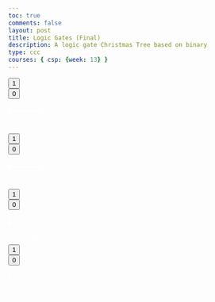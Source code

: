 ```yaml
---
toc: true
comments: false
layout: post
title: Logic Gates (Final)
description: A logic gate Christmas Tree based on binary
type: ccc
courses: { csp: {week: 13} }
---
```

<html lang="en">
<!--Aditi>

<head>
    <meta charset="UTF-8">
    <meta name="viewport" content="width=device-width, initial-scale=1.0">
    <!--scales the code to the dimensions of the computer-->
</head>

<body>
    <!-- Main content container -->
    <div class="container">
        <!-- AND Gate -->
        <div class="gate-container">
            <!-- Button 1 for AND gate -->
            <div class="button-container">
                <button id="andButton1" class="button" onclick="toggleButton('and', 1)">1</button>
                <!--andButton1 provides a unique identifier for this button that helps connect it to other funcitons, like the dots and the color changing icons-->
            </div>
            <!-- Button 2 for AND gate -->
            <div class="button-container">
                <button id="andButton2" class="button" onclick="toggleButton('and', 2)">0</button>
            </div>
            <!-- SVG representation of AND gate -->
            <svg width="150" height="70"> <text x="35" y="60" font-size="12" fill="white">AND</text> <line x1="0" y1="25" x2="50" y2="25" stroke="white" stroke-width="2" /> <line x1="70" y1="15" x2="70" y2="35" stroke="white" stroke-width="2" /> <line x1="50" y1="25" x2="70" y2="25" stroke="white" stroke-width="2" /> <circle id="andGateOutput" cx="0" cy="25" r="5" fill="white" stroke="white" stroke-width="2" />
</svg>
            <!-- Output icon for AND gate -->
            <div class="button-container">
                <i id="andOutputIcon" class="fas fa-lightbulb output-icon and-bulb"></i>
            </div>
            <!-- Dot for AND gate light -->
            <div class="dot" id="dotAnd" style="top: 70px; left: 25px;" onclick="changeDotColor('dotAnd')"></div>
        </div>

<!-- OR Gate -->
<div class="gate-container">
            <!-- Button 1 for OR gate -->
            <div class="button-container">
                <button id="orButton1" class="button" onclick="toggleButton('or', 1)">1</button>
            </div>
            <!-- Button 2 for OR gate -->
            <div class="button-container">
                <button id="orButton2" class="button" onclick="toggleButton('or', 2)">0</button>
            </div>
            <!-- SVG representation of OR gate -->
            <svg width="150" height="70"> <text x="35" y="60" font-size="12" fill="white">OR</text><line x1="0" y1="25" x2="50" y2="25" stroke="white" stroke-width="2" /><line x1="70" y1="15" x2="70" y2="35" stroke="white" stroke-width="2" /><line x1="50" y1="25" x2="70" y2="25" stroke="white" stroke-width="2" /><circle id="orGateOutput" cx="0" cy="25" r="5" fill="white" stroke="white" stroke-width="2" />
</svg>
            <!-- Output icon for OR gate -->
            <div class="button-container">
                <i id="orOutputIcon" class="fas fa-lightbulb output-icon or-bulb"></i>
            </div>
            <!-- Dot for OR gate light -->
            <div class="dot" id="dotOr" style="top: 70px; left: 95px;" onclick="changeDotColor('dotOr')"></div>
        </div>

<!-- NOR Gate -->
<div class="gate-container">
            <!-- Button 1 for NOR gate -->
            <div class="button-container">
                <button id="norButton1" class="button" onclick="toggleButton('nor', 1)">1</button>
            </div>
            <!-- Button 2 for NOR gate -->
            <div class="button-container">
                <button id="norButton2" class="button" onclick="toggleButton('nor', 2)">0</button>
            </div>
            <!-- SVG representation of NOR gate -->
            <svg width="150" height="70"><text x="35" y="60" font-size="12" fill="white">NOR</text><circle id="norGateOutput" cx="0" cy="25" r="5" fill="white" stroke="white" stroke-width="2" />
</svg>
            <!-- Output icon for NOR gate -->
            <div class="button-container">
                <i id="norOutputIcon" class="fas fa-lightbulb output-icon nor-bulb"></i>
            </div>
            <!-- Dot for NOR gate light -->
            <div class="dot" id="dotNor" style="top: 70px; left: 170px;" onclick="changeDotColor('dotNor')"></div>
        </div>

<!-- XOR Gate -->
<div class="gate-container">
            <!-- Button 1 for XOR gate -->
            <div class="button-container">
                <button id="xorButton1" class="button" onclick="toggleButton('xor', 1)">1</button>
            </div>
            <!-- Button 2 for XOR gate -->
            <div class="button-container">
                <button id="xorButton2" class="button" onclick="toggleButton('xor', 2)">0</button>
            </div>
            <!-- SVG representation of XOR gate -->
            <svg width="150" height="70"> <text x="35" y="60" font-size="12" fill="white">XOR</text> <circle id="xorGateOutput" cx="0" cy="25" r="5" fill="white" stroke="white" stroke-width="2" /> </svg>
            <!-- Output icon for XOR gate -->
            <div class="button-container">
                <i id="xorOutputIcon" class="fas fa-lightbulb output-icon xor-bulb"></i>
            </div>
            <!-- Dot for XOR gate light -->
            <div class="dot" id="dotXor" style="top: 70px; left: 245px;" onclick="changeDotColor('dotXor')"></div>
        </div>
<!-- Eshika -->
 <!-- Tree -->
<div class="tree">
            <div class="trunk"></div>
        </div>
    </div>

 <!-- Font Awesome (icons) (the lights) -->
<link rel="stylesheet" href="https://cdnjs.cloudflare.com/ajax/libs/font-awesome/6.0.0/css/all.min.css"
        integrity="sha384-9a2a2PZMZJ4fuXRiK7ujL3IOIRcm6SjFayZBS1G3uMMLr5Z/2q5U1dd2Yiz5Mlks"
        crossorigin="anonymous">

<!-- JavaScript for gate logic -->
<script>
        // Gate state variables
        let andGateState = [true, false];
        let orGateState = [true, false];
        let norGateState = [true, false];
        let xorGateState = [true, false];

        // Toggle button state and update gate logic
function toggleButton(gate, button) {
    const index = button - 1; // Adjust index
    const buttonElement = document.getElementById(`${gate}Button${button}`);
    
    // Toggle button value between 1 and 0
    buttonElement.textContent = buttonElement.textContent === '1' ? '0' : '1';

    // Update gate logic based on the new button value
    switch (gate) {
        case 'and':
            andGateState[index] = buttonElement.textContent === '1';
            updateAndGate();
            break;
        case 'or':
            orGateState[index] = buttonElement.textContent === '1';
            updateOrGate();
            break;
        case 'nor':
            norGateState[index] = buttonElement.textContent === '1';
            updateNorGate();
            break;
        case 'xor':
            xorGateState[index] = buttonElement.textContent === '1';
            updateXorGate();
            break;
    }
}

        // Update AND gate logic and display
        function updateAndGate() {
            const output = andGateState[0] && andGateState[1];
            document.getElementById('andGateOutput').setAttribute('fill', output ? 'red' : 'white');
            document.getElementById('andOutputIcon').classList.toggle('and-bulb', output);
            document.getElementById('dotAnd').style.backgroundColor = output ? 'red' : 'white';
        }

        // Update OR gate logic and display
        function updateOrGate() {
            const output = orGateState[0] || orGateState[1];
            document.getElementById('orGateOutput').setAttribute('fill', output ? 'orange' : 'white');
            document.getElementById('orOutputIcon').classList.toggle('or-bulb', output);
            document.getElementById('dotOr').style.backgroundColor = output ? 'orange' : 'white';
        }

        // Update NOR gate logic and display
        function updateNorGate() {
            const output = !(norGateState[0] || norGateState[1]);
            document.getElementById('norGateOutput').setAttribute('fill', output ? 'blue' : 'white');
            document.getElementById('norOutputIcon').classList.toggle('nor-bulb', output);
            document.getElementById('dotNor').style.backgroundColor = output ? 'blue' : 'white';
        }

        // Update XOR gate logic and display
        function updateXorGate() {
            const output = xorGateState[0] !== xorGateState[1];
            document.getElementById('xorGateOutput').setAttribute('fill', output ? 'green' : 'white');
            document.getElementById('xorOutputIcon').classList.toggle('xor-bulb', output);
            document.getElementById('dotXor').style.backgroundColor = output ? 'darkgreen' : 'white';
        }

// Cindy

// Function to calculate dot positions relative to the top of the page
function calculateDotPositions() {
    const containerWidth = document.querySelector('.container').offsetWidth; // Get the width of the container
    const containerHeight = document.querySelector('.container').offsetHeight; // Get the height of the container

    // Calculate positions for each dot
    const dotOR = containerHeight * 1.49; // Top of the container
    const dotAND = containerWidth * 0.80; // 5% from the left of the container
    const dotNOR = containerWidth * 0.76; // 10% from the left of the container
    const dotXOR = containerWidth * 0.82; // 15% from the left of the container

    // Set positions for each dot
    document.getElementById('dotOr').style.top = `${dotOR}px`;
    document.getElementById('dotAnd').style.top = `${dotAND}px`;
    document.getElementById('dotNor').style.top = `${dotNOR}px`;
    document.getElementById('dotXor').style.top = `${dotXOR}px`;

    // Set positions for each dot horizontally
    document.getElementById('dotOr').style.left = `${containerWidth * 0.0565}%`; // Adjusted for consistency
    document.getElementById('dotAnd').style.left = `${containerWidth * 0.055}%`;
    document.getElementById('dotNor').style.left = `${containerWidth * 0.057}%`; // Adjusted for consistency
    document.getElementById('dotXor').style.left = `${containerWidth * 0.0586}%`;

}

// Calculate positions when the page loads
window.onload = function () {
        calculateDotPositions();
        updateAndGate(); // Set initial state for AND gate
        updateNorGate(); // Set initial state for NOR gate
        updateXorGate();
        updateOrGate();
    };
// Snowfall
document.addEventListener('DOMContentLoaded', function () {
    // Array to store information about each snowflake
    const snowflakes = [];

    // Function to create a new snowflake
    function createSnowflake() {
        // Random diameter between 5px and 20px
        const diameter = Math.floor(Math.random() * 16) + 5;

        // Random speed between 10px/sec and 30px/sec
        const speed = Math.floor(Math.random() * 20) + 10;

        // Random position within the leftmost or rightmost 25% of the screen
        const positionX = Math.random() < 0.5 ?
            Math.floor(Math.random() * window.innerWidth / 4) : // Leftmost 25%
            Math.floor(Math.random() * window.innerWidth / 4) + (window.innerWidth * 0.75); // Rightmost 25%

        // Random position within the window height
        const positionY = Math.floor(Math.random() * window.innerHeight) + 1;

        // Create a new div element for the snowflake
        const snowflake = document.createElement('div');

        // Set the class for styling (CSS styling required for appearance)
        snowflake.className = 'snowflake';

        // Set width and height based on the random diameter
        snowflake.style.width = `${diameter}px`;
        snowflake.style.height = `${diameter}px`;

        // Set the initial position of the snowflake
        snowflake.style.left = `${positionX}px`;
        snowflake.style.top = `${positionY}px`;

        // Append the snowflake to the body of the document
        document.body.appendChild(snowflake);

        // Store information about the snowflake in the array
        snowflakes.push({
            element: snowflake,
            diameter,
            speed,
            positionX,
            positionY,
        });
    }

    // Function to update the position of each snowflake and create the falling effect
    function updateSnowfall() {
        for (const snowflake of snowflakes) {
            // Update the vertical position based on the speed
            snowflake.positionY += snowflake.speed / 10;

            // If the snowflake goes below the window, reset its position to the top
            if (snowflake.positionY > window.innerHeight) {
                snowflake.positionY = -10;
            }

            // Set the updated top position for the snowflake
            snowflake.element.style.top = `${snowflake.positionY}px`;
        }

        // Request the next animation frame to continue the animation
        requestAnimationFrame(updateSnowfall);
    }

    // Function to initialize the snowfall by creating multiple snowflakes
    function initializeSnowfall() {
        // Create 30 snowflakes
        for (let i = 0; i < 30; i++) {
            createSnowflake();
        }

        // Start the animation
        updateSnowfall();
    }

    // Call the initialization function when the DOM content is fully loaded
    initializeSnowfall();
});

</script>
    
</body>

</html>